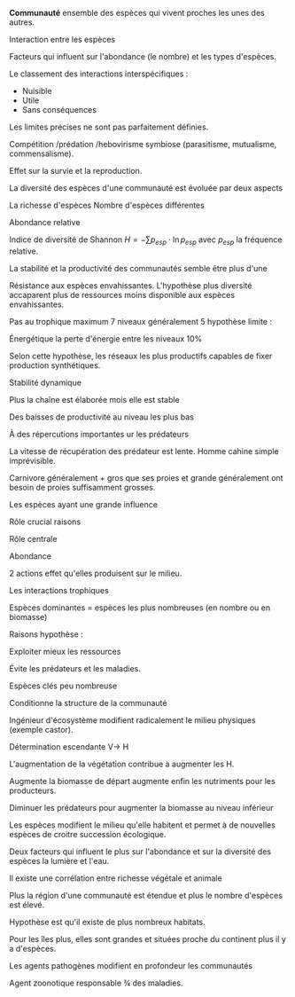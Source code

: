 __Communauté__ ensemble des espèces qui vivent proches les unes des autres.

Interaction entre les espèces

Facteurs qui influent sur l'abondance (le nombre) et les types d'espèces.

Le classement des interactions interspécifiques :

* Nuisible
* Utile
* Sans conséquences

Les limites précises ne sont pas parfaitement définies.

Compétition /prédation /hebovirisme symbiose (parasitisme, mutualisme, commensalisme).

Effet sur la survie et la reproduction.

La diversité des espèces d'une communauté est évoluée par deux aspects

La richesse d'espèces Nombre d'espèces différentes

Abondance relative

Indice de diversité de Shannon $H = - \sum {p_{esp} \cdot \ln p_{esp}}$
avec $p_{esp}$ la fréquence relative.

La stabilité et la productivité des communautés semble être plus d'une

Résistance aux espèces envahissantes. L'hypothèse plus diversité accaparent plus de ressources moins disponible aux espèces envahissantes.

Pas au trophique maximum 7 niveaux généralement 5 hypothèse limite :

Énergétique la perte d'énergie entre les niveaux 10%

Selon cette hypothèse, les réseaux les plus productifs capables de fixer production synthétiques.

Stabilité dynamique

Plus la chaîne est élaborée mois elle est stable

Des baisses de productivité au niveau les plus bas

À des répercutions importantes ur les prédateurs

La vitesse de récupération des prédateur est lente. Homme cahine simple imprévisible.

Carnivore généralement + gros que ses proies et grande généralement ont besoin de proies suffisamment grosses.

Les espèces ayant une grande influence

Rôle crucial raisons

Rôle centrale

Abondance

2 actions effet qu'elles produisent sur le milieu.

Les interactions trophiques

Espèces dominantes = espèces les plus nombreuses (en nombre ou en biomasse)

Raisons hypothèse :

Exploiter mieux les ressources

Évite les prédateurs et les maladies.

Espèces clés peu nombreuse

Conditionne la structure de la communauté

Ingénieur d'écosystème modifient radicalement le milieu physiques (exemple castor).

Détermination escendante V-\> H

L'augmentation de la végétation contribue à augmenter les H.

Augmente la biomasse de départ augmente enfin les nutriments pour les producteurs.

Diminuer les prédateurs pour augmenter la biomasse au niveau inférieur

Les espèces modifient le milieu qu'elle habitent et permet à de nouvelles espèces de croitre succession écologique.

Deux facteurs qui influent le plus sur l'abondance et sur la diversité des espèces la lumière et l'eau.

Il existe une corrélation entre richesse végétale et animale

Plus la région d'une communauté est étendue et plus le nombre d'espèces est élevé.

Hypothèse est qu'il existe de plus nombreux habitats.

Pour les îles plus, elles sont grandes et situées proche du continent plus
il y a d'espèces.

Les agents pathogènes modifient en profondeur les communautés

Agent zoonotique responsable ¾ des maladies.
